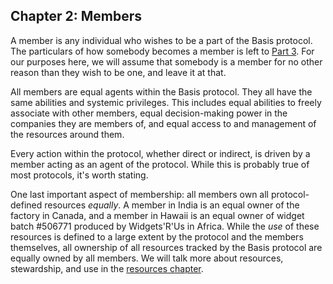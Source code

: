 ## Chapter 2: Members

A member is any individual who wishes to be a part of the Basis protocol. The particulars of how somebody becomes a member is left to [Part 3](#part-3-the-real-world). For our purposes here, we will assume that somebody is a member for no other reason than they wish to be one, and leave it at that.

All members are equal agents within the Basis protocol. They all have the same abilities and systemic privileges. This includes equal abilities to freely associate with other members, equal decision-making power in the companies they are members of, and equal access to and management of the resources around them.

Every action within the protocol, whether direct or indirect, is driven by a member acting as an agent of the protocol. While this is probably true of most protocols, it's worth stating.

One last important aspect of membership: all members own all protocol-defined resources *equally*. A member in India is an equal owner of the factory in Canada, and a member in Hawaii is an equal owner of widget batch #506771 produced by Widgets'R'Us in Africa. While the *use* of these resources is defined to a large extent by the protocol and the members themselves, all ownership of all resources tracked by the Basis protocol are equally owned by all members. We will talk more about resources, stewardship, and use in the [resources chapter](#chapter-4-resources).


